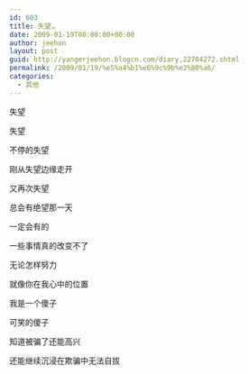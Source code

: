 ```yaml
---
id: 603
title: 失望…
date: 2009-01-19T08:00:00+00:00
author: jeehon
layout: post
guid: http://yangerjeehon.blogcn.com/diary,22704272.shtml
permalink: /2009/01/19/%e5%a4%b1%e6%9c%9b%e2%80%a6/
categories:
  - 其他
---
```

失望
  
失望
  
不停的失望
  
刚从失望边缘走开
  
又再次失望
  
总会有绝望那一天
  
一定会有的
  
一些事情真的改变不了
  
无论怎样努力
  
就像你在我心中的位置
  
我是一个傻子
  
可笑的傻子
  
知道被骗了还能高兴
  
还能继续沉浸在欺骗中无法自拔